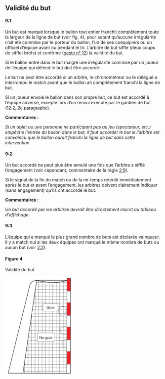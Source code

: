 ## Validité du but

#### 9:1
Un but est marqué lorsque le ballon tout entier franchit complètement toute la largeur de la ligne de but (voir fig. 4),
pour autant qu’aucune irrégularité n’ait été commise par le porteur du ballon, l’un de ses coéquipiers ou un officiel
d’équipe avant ou pendant le tir. L’arbitre de but siffle (deux coups de sifflet brefs) et confirme
([geste n° 12](#12---but)) la validité du but.

Si le ballon entre dans le but malgré une irrégularité commise par un joueur de l’équipe qui défend le but doit être
accordé.

Le but ne peut être accordé si un arbitre, le chronométreur ou le délégué a interrompu le match avant que le ballon ait
complètement franchi la ligne de but.

Si un joueur envoie le ballon dans son propre but, ce but est accordé à l’équipe adverse, excepté lors d’un renvoi
exécuté par le gardien de but ([12:2, 2e paragraphe](#12:2)).

**Commentaires :**

*Si un objet ou une personne ne participant pas au jeu (spectateur, etc.) empêche l’entrée du ballon dans le but, il
faut accorder le but si l’arbitre est convaincu que le ballon aurait franchi la ligne de but sans cette intervention.*

#### 9:2
Un but accordé ne peut plus être annulé une fois que l’arbitre a sifflé l’engagement (voir cependant, commentaire de la
règle [2:9](#2:9)).

Si le signal de la fin du match ou de la mi-temps retentit immédiatement après le but et avant l’engagement, les
arbitres doivent clairement indiquer (sans engagement) qu’ils ont accordé le but.

**Commentaires :**

*Un but accordé par les arbitres devrait être directement inscrit au tableau d’affichage.*

#### 9:3
L’équipe qui a marqué le plus grand nombre de buts est déclarée vainqueur. Il y a match nul si les deux équipes ont
marqué le même nombre de buts ou aucun but (voir [2:2](#2:2)).

#### Figure 4
Validité du but

![Validité du but](../diagrams/diagram4.png)
